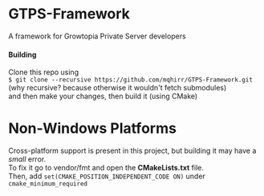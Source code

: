 # GTPS-Framework
A framework for Growtopia Private Server developers

#### Building
Clone this repo using </br>
`$ git clone --recursive https://github.com/mqhirr/GTPS-Framework.git` (why recursive? because otherwise it wouldn't fetch submodules) </br>
and then make your changes, then build it (using CMake) </br>

# Non-Windows Platforms
Cross-platform support is present in this project, but building it may have a *small* error. </br>
To fix it go to vendor/fmt and open the **CMakeLists.txt** file. </br>
Then, add `set(CMAKE_POSITION_INDEPENDENT_CODE ON)` under `cmake_minimum_required` </br>
